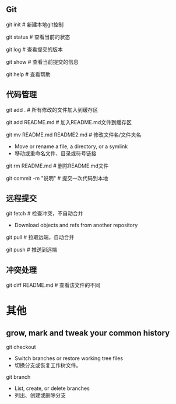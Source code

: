## Git
git init # 新建本地git控制

git status # 查看当前的状态

git log # 查看提交的版本

git show # 查看当前提交的信息

git help # 查看帮助


## 代码管理

git add . # 所有修改的文件加入到缓存区

git add README.md # 加入README.md文件到缓存区

git mv README.md README2.md # 修改文件名/文件夹名
* Move or rename a file, a directory, or a symlink
* 移动或重命名文件、目录或符号链接

git rm README.md # 删除README.md文件

git commit -m "说明" # 提交一次代码到本地

## 远程提交

git fetch # 检查冲突，不自动合并
* Download objects and refs from another repository

git pull # 拉取远端，自动合并


git push # 推送到远端

## 冲突处理

git diff README.md # 查看该文件的不同


# 其他
## grow, mark and tweak your common history

git checkout
* Switch branches or restore working tree files
* 切换分支或恢复工作树文件。

git branch
* List, create, or delete branches
* 列出、创建或删除分支




